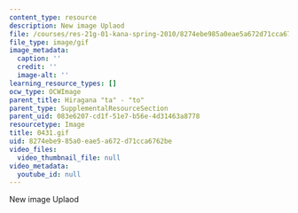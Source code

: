 ```yaml
---
content_type: resource
description: New image Uplaod
file: /courses/res-21g-01-kana-spring-2010/8274ebe985a0eae5a672d71cca6762be_0431.gif
file_type: image/gif
image_metadata:
  caption: ''
  credit: ''
  image-alt: ''
learning_resource_types: []
ocw_type: OCWImage
parent_title: Hiragana "ta" - "to"
parent_type: SupplementalResourceSection
parent_uid: 083e6207-cd1f-51e7-b56e-4d31463a8778
resourcetype: Image
title: 0431.gif
uid: 8274ebe9-85a0-eae5-a672-d71cca6762be
video_files:
  video_thumbnail_file: null
video_metadata:
  youtube_id: null
---
```

New image Uplaod

